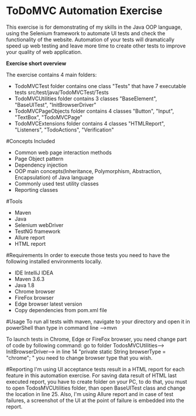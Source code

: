 # ToDoMVC Automation Exercise
This exercise is for demonstrating of my skills
 in the Java OOP language, using the Selenium framework
  to automate UI tests and check the functionality
   of the website. Automation of your tests will 
   dramatically speed up web testing and
    leave more time to create other tests to improve
     your quality of web application.
     
 **Exercise short overview** 
 
   The exercise contains 4 main folders:
  - TodoMVCTest folder contains one class "Tests"
   that have 7 executable tests src/test/java/TodoMVCTest/Tests
  - TodoMVCUtilities folder contains 3 classes
   "BaseElement", "BaseUITest", "InitBrowserDriver"
  - TodoMVCPageObjects folder contains 4 classes
   "Button", "Input", "TextBox", "TodoMVCPage"
  - TodoMVCExtensions folder contains 4 classes
  "HTMLReport", "Listeners", "TodoActions", "Verification"     
     
  #Concepts Included
 - Common web page interaction methods
 - Page Object pattern
 - Dependency injection
 - OOP main concepts(Inheritance, Polymorphism,
   Abstraction, Encapsulation) of Java language
 - Commonly used test utility classes 
 - Reporting classes
 
 #Tools
 - Maven
 - Java
 - Selenium webDriver
 - TestNG framework
 - Allure report
 - HTML report
 
 #Requirements
In order to execute those tests you need to
 have the following installed environments locally.
 - IDE IntelliJ IDEA
 - Maven 3.6.3 
 - Java 1.8
 - Chrome browser 
 - FireFox browser 
 - Edge browser latest version
 - Copy dependencies from pom.xml file
  
  #Usage
  To run all tests with maven, navigate to your directory
  and open it in powerShell than type in command line -->mvn 
  
 To launch tests in Chrome, Edge or FireFox browser, you
 need change part of code by following command:  go to 
 folder TodosMVCUtilities--> InitBrowserDriver-->
 in line 14 "private static String browserType = "chrome"; "
 you need to change browser type that you wish.
   
#Reporting
I'm using UI acceptance tests result in a HTML report for
 each feature in this automation exercise. For saving data
  result of HTML last executed report, you have to create 
  folder on your PC, to do that, you must to open
   TodosMVCUtilities folder, than open BaseUITest class
    and change the location in line 25.
  Also, I'm using Allure report and in case of test failures,
   a screenshot of the UI at the point of failure is
    embedded into the report.
    
 